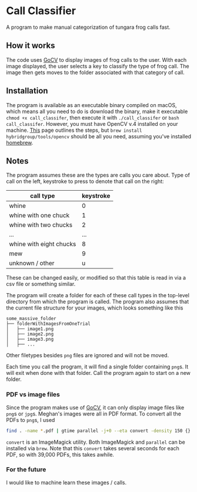 # Call Classifier

A program to make manual categorization of tungara frog calls fast.

## How it works

The code uses [GoCV](https://gocv.io/) to display images of frog calls to the user. With each image displayed, the user selects a key to classify the type of frog call. The image then gets moves to the folder associated with that category of call.

## Installation

The program is available as an executable binary compiled on macOS, which means all you need to do is download the binary, make it executable `chmod +x call_classifer`, then execute it with `./call_classifer` or `bash call_classifer`. However, you must have OpenCV v.4 installed on your machine. [This](https://gocv.io/getting-started/macos/) page outlines the steps, but `brew install hybridgroup/tools/opencv` should be all you need, assuming you've installed [homebrew](brew.sh).

## Notes

The program assumes these are the types are calls you care about. Type of call on the left, keystroke to press to denote that call on the right:

| call type | keystroke | 
|---|---|
| whine | 0 |
| whine with one chuck | 1 |
| whine with two chucks | 2 |
| ... | ... |
| whine with eight chucks | 8 |
| mew | 9 |
| unknown / other | u | 

These can be changed easily, or modified so that this table is read in via a csv file or something similar.

The program will create a folder for each of these call types in the top-level directory from which the program is called. The program also assumes that the current file structure for your images, which looks something like this

```
some_massive_folder
├── folderWithImagesFromOneTrial
│   ├── image1.png
│   ├── image2.png
│   ├── image3.png
│   ├── ...
```

Other filetypes besides `png` files are ignored and will not be moved.

Each time you call the program, it will find a single folder containing `png`s. It will exit when done with that folder. Call the program again to start on a new folder.

### PDF vs image files

Since the program makes use of [GoCV](https://gocv.io/), it can only display image files like `png`s or `jpg`s. Meghan's images were all in PDF format. To convert all the PDFs to `png`s, I used 

```bash
find . -name *.pdf | gtime parallel -j+0 --eta convert -density 150 {} -quality 90 {.}.png
```

`convert` is an ImageMagick utility. Both ImageMagick and `parallel` can be installed via `brew`. Note that this `convert` takes several seconds for each PDF, so with 39,000 PDFs, this takes awhile.

### For the future

I would like to machine learn these images / calls.